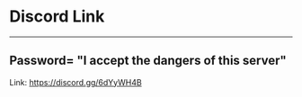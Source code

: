 # Discord Link
-------------------------------------------------------
Password= "I accept the dangers of this server"
-------------------------------------------------------
Link:  https://discord.gg/6dYyWH4B
